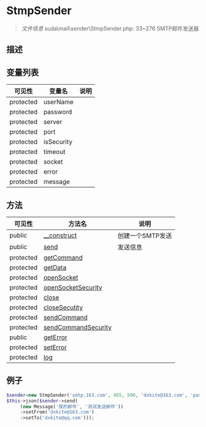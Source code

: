 #  StmpSender 

> *文件信息* suda\mail\sender\StmpSender.php: 33~276
SMTP邮件发送器
## 描述




## 变量列表
| 可见性 |  变量名   | 说明 |
|--------|----|------|
| protected    | userName | | 
| protected    | password | | 
| protected    | server | | 
| protected    | port | | 
| protected    | isSecurity | | 
| protected    | timeout | | 
| protected    | socket | | 
| protected    | error | | 
| protected    | message | | 

## 方法

| 可见性 | 方法名 | 说明 |
|--------|-------|------|
|  public  |[__construct](StmpSender/__construct.md) | 创建一个SMTP发送 |
|  public  |[send](StmpSender/send.md) | 发送信息 |
|  protected  |[getCommand](StmpSender/getCommand.md) |  |
|  protected  |[getData](StmpSender/getData.md) |  |
|  protected  |[openSocket](StmpSender/openSocket.md) |  |
|  protected  |[openSocketSecurity](StmpSender/openSocketSecurity.md) |  |
|  protected  |[close](StmpSender/close.md) |  |
|  protected  |[closeSecutity](StmpSender/closeSecutity.md) |  |
|  protected  |[sendCommand](StmpSender/sendCommand.md) |  |
|  protected  |[sendCommandSecurity](StmpSender/sendCommandSecurity.md) |  |
|  public  |[getError](StmpSender/getError.md) |  |
|  protected  |[setError](StmpSender/setError.md) |  |
|  protected  |[log](StmpSender/log.md) |  |
 

## 例子

```php
$sender=new StmpSender('smtp.163.com', 465, 500, 'dxkite@163.com', 'password', true);
$this->json($sender->send(
     (new Message('我的邮件', '测试发送邮件'))
     ->setFrom('dxkite@163.com')
     ->setTo('dxkite@qq.com')));
```